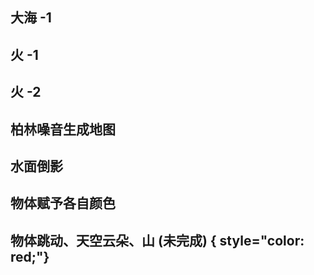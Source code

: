 ## 大海 -1
<preview path="../demo/shaderToy/shaderToy2/sea1.vue"></preview>

## 火 -1
<preview path="../demo/shaderToy/shaderToy2/fire1.vue"></preview>

## 火 -2
<preview path="../demo/shaderToy/shaderToy2/fire2.vue"></preview>

## 柏林噪音生成地图
<preview path="../demo/shaderToy/shaderToy2/perlinNoiseMap.vue"></preview>

## 水面倒影
<preview path="../demo/shaderToy/shaderToy2/waterReflection.vue"></preview>

## 物体赋予各自颜色
<preview path="../demo/shaderToy/shaderToy2/moreGeoWithColor.vue"></preview>

## 物体跳动、天空云朵、山 (未完成)  { style="color: red;"}
<preview path="../demo/shaderToy/shaderToy2/animalJump.vue"></preview>